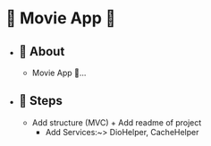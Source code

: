 # 🔗 Movie App 🎥

- ## 💭 About
  - Movie App 🎥...
- ## 🐾 Steps
  - Add structure (MVC) + Add readme of project
    - Add Services:~> DioHelper, CacheHelper
